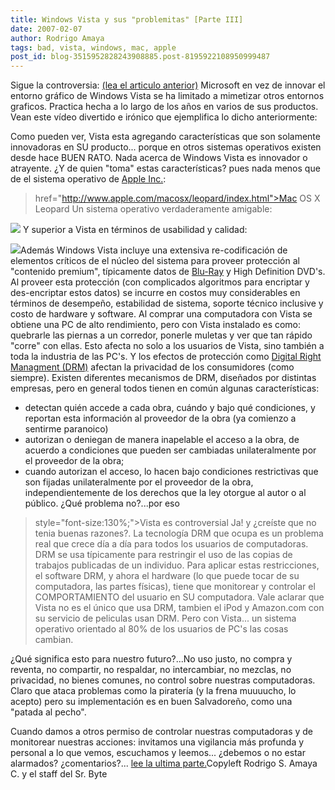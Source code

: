 ```yaml
---
title: Windows Vista y sus "problemitas" [Parte III]
date: 2007-02-07
author: Rodrigo Amaya
tags: bad, vista, windows, mac, apple
post_id: blog-3515952828243908885.post-8195922108950999487
---
```


Sigue la
      controversia:
[(lea el articulo anterior)](http://rodrigoamaya.blogspot.com/2007/03/windows-vista-y-sus-problemitas-parte.html)
Microsoft en vez de innovar el entorno gráfico de
      Windows Vista se ha limitado a mimetizar otros entornos graficos. Practica hecha a lo largo de
      los años en varios de sus productos.
Vean este vídeo divertido e irónico que
      ejemplifica lo dicho anteriormente:

Como pueden ver, Vista
      esta agregando características que son solamente innovadoras en SU producto... porque en otros
      sistemas operativos existen desde hace BUEN RATO.
Nada acerca de Windows Vista es
      innovador o atrayente.
¿Y de quien "toma" estas características? pues nada menos
      que de el sistema operativo
de [Apple Inc.](http://www.apple.com/):

>  href="http://www.apple.com/macosx/leopard/index.html">Mac OS X Leopard
Un sistema operativo verdaderamente amigable:

[![](http://images.apple.com/macosx/leopard/images/indexdesktop20060807.jpg)](http://images.apple.com/macosx/leopard/images/indexdesktop20060807.jpg)
Y superior a Vista en términos de usabilidad y calidad:

[![](http://bp0.blogger.com/_ayvorITawE4/RcqJODfQLfI/AAAAAAAAAEE/6uOE7Men7BI/s400/OSchart.jpg)](http://bp0.blogger.com/_ayvorITawE4/RcqJODfQLfI/AAAAAAAAAEE/6uOE7Men7BI/s1600-h/OSchart.jpg)Además Windows
      Vista incluye una extensiva re-codificación de elementos críticos de el núcleo del sistema
      para proveer protección al "contenido premium", típicamente datos de [Blu-Ray](http://es.wikipedia.org/wiki/Blu-ray) y High Definition DVD's. Al
      proveer esta protección (con complicados algoritmos para encriptar y des-encriptar estos
      datos) se incurre en costos muy considerables en términos de desempeño, estabilidad de
      sistema, soporte técnico inclusive y costo de hardware y software.
Al comprar una
      computadora con Vista se obtiene una PC de alto rendimiento, pero con Vista
instalado es como: quebrarle las piernas a un corredor, ponerle muletas y ver que tan
      rápido "corre" con ellas. Esto afecta no solo a los usuarios de Vista, sino también a toda la
      industria de las PC's. Y los efectos de protección como [Digital Right Managment (DRM)](http://es.wikipedia.org/wiki/Gesti%C3%B3n_de_derechos_digitales) afectan la privacidad de los consumidores (como siempre). Existen
      diferentes mecanismos de DRM, diseñados por distintas empresas, pero en general todos tienen
      en común algunas características:
- detectan quién accede a cada obra, cuándo y bajo qué condiciones, y reportan esta información al proveedor de la obra (ya comienzo a sentirme paranoico)
- autorizan o deniegan de manera inapelable el acceso a la obra, de acuerdo a condiciones que pueden ser cambiadas unilateralmente por el proveedor de la obra;
- cuando autorizan el acceso, lo hacen bajo condiciones restrictivas que son fijadas unilateralmente por el proveedor de la obra, independientemente de los derechos que la ley otorgue al autor o al público.
¿Qué problema no?...por eso

>  style="font-size:130%;">Vista es controversial
Ja! y
      ¿creíste que no tenia buenas razones?.
La tecnología DRM que ocupa es un problema
      real que crece día a día para todos los usuarios de computadoras. DRM se usa típicamente para
      restringir el uso de las copias de trabajos publicadas de un individuo. Para aplicar estas
      restricciones, el software DRM, y ahora el hardware (lo que puede tocar de su computadora, las
      partes físicas), tiene que monitorear y controlar el COMPORTAMIENTO del usuario en SU
      computadora.
Vale aclarar que Vista no es el único que usa DRM, tambien el iPod y
      Amazon.com con su servicio de peliculas usan DRM.
Pero con Vista... un sistema
      operativo orientado al 80% de los usuarios de PC's las cosas cambian.

¿Qué significa esto para nuestro futuro?...No uso justo, no compra y reventa, no
      compartir, no respaldar, no intercambiar, no mezclas, no privacidad, no bienes comunes, no
      control sobre nuestras computadoras.
Claro que ataca problemas como la piratería (y
      la frena muuuucho, lo acepto) pero su implementación es en buen Salvadoreño, como una "patada al pecho".

Cuando damos a otros permiso de controlar nuestras computadoras y de
      monitorear nuestras acciones: invitamos una vigilancia más profunda y personal a lo que vemos,
      escuchamos y leemos... ¿debemos o no estar alarmados?
¿comentarios?... [lee la ultima parte.](http://rodrigoamaya.blogspot.com/2007/02/windows-vista-y-sus-problemitas-parte_09.html)Copyleft Rodrigo S. Amaya C.
      y el staff del Sr. Byte